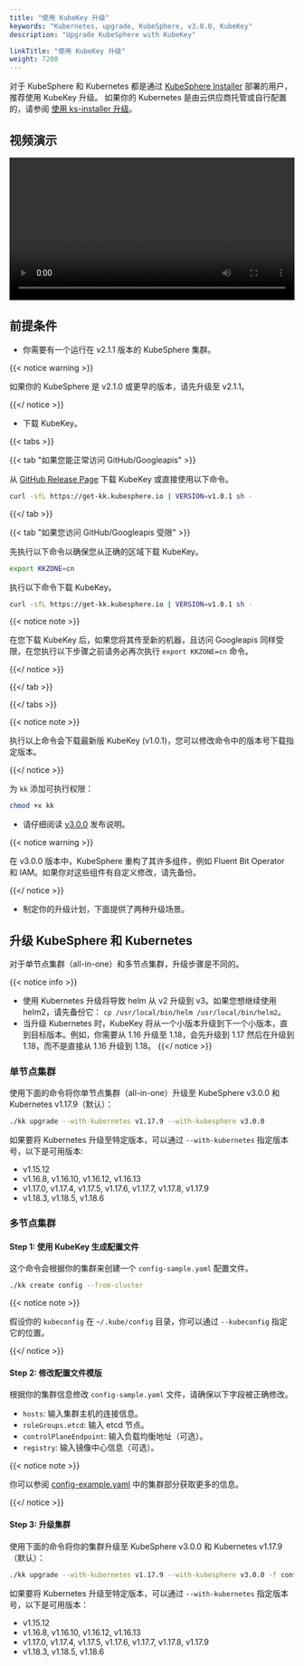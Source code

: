 ```yaml
---
title: "使用 KubeKey 升级"
keywords: "Kubernetes, upgrade, KubeSphere, v3.0.0, KubeKey"
description: "Upgrade KubeSphere with KubeKey"

linkTitle: "使用 KubeKey 升级"
weight: 7200
---
```


对于 KubeSphere 和 Kubernetes 都是通过 [KubeSphere Installer](https://v2-1.docs.kubesphere.io/docs/installation/all-in-one/#step-2-download-installer-package) 部署的用户，推荐使用 KubeKey 升级。
如果你的 Kubernetes 是由云供应商托管或自行配置的，请参阅 [使用 ks-installer 升级](../upgrade-with-ks-installer)。

## 视频演示

<video controls="controls" style="width: 100% !important; height: auto !important;">
  <source type="video/mp4" src="https://kubesphere-docs.pek3b.qingstor.com/website/docs-v3.0/%E5%AE%89%E8%A3%85%E4%B8%8E%E9%83%A8%E7%BD%B2_7_%E4%BB%8E%20KubeSphere%202.x%20%E5%8D%87%E7%BA%A7%E5%88%B0%203.0.mp4">
</video>

## 前提条件

- 你需要有一个运行在 v2.1.1 版本的 KubeSphere 集群。

{{< notice warning >}}

如果你的 KubeSphere 是 v2.1.0 或更早的版本，请先升级至 v2.1.1。

{{</ notice >}}

- 下载 KubeKey。

{{< tabs >}}

{{< tab "如果您能正常访问 GitHub/Googleapis" >}}

从 [GitHub Release Page](https://github.com/kubesphere/kubekey/releases) 下载 KubeKey 或直接使用以下命令。

```bash
curl -sfL https://get-kk.kubesphere.io | VERSION=v1.0.1 sh -
```

{{</ tab >}}

{{< tab "如果您访问 GitHub/Googleapis 受限" >}}

先执行以下命令以确保您从正确的区域下载 KubeKey。

```bash
export KKZONE=cn
```

执行以下命令下载 KubeKey。

```bash
curl -sfL https://get-kk.kubesphere.io | VERSION=v1.0.1 sh -
```

{{< notice note >}}

在您下载 KubeKey 后，如果您将其传至新的机器，且访问 Googleapis 同样受限，在您执行以下步骤之前请务必再次执行 `export KKZONE=cn` 命令。

{{</ notice >}} 

{{</ tab >}}

{{</ tabs >}}

{{< notice note >}}

执行以上命令会下载最新版 KubeKey (v1.0.1)，您可以修改命令中的版本号下载指定版本。

{{</ notice >}} 

为 `kk` 添加可执行权限：

```bash
chmod +x kk
```

- 请仔细阅读 [v3.0.0](../../release/release-v300/) 发布说明。

{{< notice warning >}}

在 v3.0.0 版本中，KubeSphere 重构了其许多组件，例如 Fluent Bit Operator 和 IAM。如果你对这些组件有自定义修改，请先备份。

{{</ notice >}}

- 制定你的升级计划，下面提供了两种升级场景。

## 升级 KubeSphere 和 Kubernetes

对于单节点集群（all-in-one）和多节点集群，升级步骤是不同的。

{{< notice info >}}

- 使用 Kubernetes 升级将导致 helm 从 v2 升级到 v3。如果您想继续使用 helm2，请先备份它： `cp /usr/local/bin/helm /usr/local/bin/helm2`。
- 当升级 Kubernetes 时，KubeKey 将从一个小版本升级到下一个小版本，直到目标版本。例如，你需要从 1.16 升级至 1.18，会先升级到 1.17 然后在升级到 1.18，而不是直接从 1.16 升级到 1.18。
{{</ notice >}}

### 单节点集群

使用下面的命令将你单节点集群（all-in-one）升级至 KubeSphere v3.0.0 和 Kubernetes v1.17.9（默认）：

```bash
./kk upgrade --with-kubernetes v1.17.9 --with-kubesphere v3.0.0
```

如果要将 Kubernetes 升级至特定版本，可以通过 `--with-kubernetes` 指定版本号，以下是可用版本:

- v1.15.12
- v1.16.8, v1.16.10, v1.16.12, v1.16.13
- v1.17.0, v1.17.4, v1.17.5, v1.17.6, v1.17.7, v1.17.8, v1.17.9
- v1.18.3, v1.18.5, v1.18.6

### 多节点集群

#### Step 1: 使用 KubeKey 生成配置文件

这个命令会根据你的集群来创建一个 `config-sample.yaml` 配置文件。

```bash
./kk create config --from-cluster
```

{{< notice note >}}

假设你的 `kubeconfig` 在 `~/.kube/config` 目录，你可以通过 `--kubeconfig` 指定它的位置。

{{</ notice >}}

#### Step 2: 修改配置文件模版

根据你的集群信息修改 `config-sample.yaml` 文件，请确保以下字段被正确修改。

- `hosts`: 输入集群主机的连接信息。
- `roleGroups.etcd`: 输入 etcd 节点。
- `controlPlaneEndpoint`: 输入负载均衡地址（可选）。
- `registry`: 输入镜像中心信息（可选）。

{{< notice note >}}

你可以参阅 [config-example.yaml](https://github.com/kubesphere/kubekey/blob/master/docs/config-example.md) 中的集群部分获取更多的信息。

{{</ notice >}}

#### Step 3: 升级集群

使用下面的命令将你的集群升级至 KubeSphere v3.0.0 和 Kubernetes v1.17.9（默认）：

```bash
./kk upgrade --with-kubernetes v1.17.9 --with-kubesphere v3.0.0 -f config-sample.yaml
```

如果要将 Kubernetes 升级至特定版本，可以通过 `--with-kubernetes` 指定版本号，以下是可用版本：

- v1.15.12
- v1.16.8, v1.16.10, v1.16.12, v1.16.13
- v1.17.0, v1.17.4, v1.17.5, v1.17.6, v1.17.7, v1.17.8, v1.17.9
- v1.18.3, v1.18.5, v1.18.6
